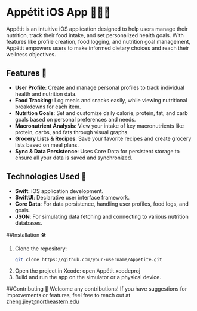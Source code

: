 # Appétit iOS App 🍏🥗🌱

Appétit is an intuitive iOS application designed to help users manage their nutrition, track their food intake, and set personalized health goals. With features like profile creation, food logging, and nutrition goal management, Appétit empowers users to make informed dietary choices and reach their wellness objectives. 

## Features 🌿
- **User Profile**: Create and manage personal profiles to track individual health and nutrition data.
- **Food Tracking**: Log meals and snacks easily, while viewing nutritional breakdowns for each item.
- **Nutrition Goals**: Set and customize daily calorie, protein, fat, and carb goals based on personal preferences and needs.
- **Macronutrient Analysis**: View your intake of key macronutrients like protein, carbs, and fats through visual graphs.
- **Grocery Lists & Recipes**: Save your favorite recipes and create grocery lists based on meal plans.
- **Sync & Data Persistence**: Uses Core Data for persistent storage to ensure all your data is saved and synchronized.

## Technologies Used 🔧
- **Swift**: iOS application development.
- **SwiftUI**: Declarative user interface framework.
- **Core Data**: For data persistence, handling user profiles, food logs, and goals.
- **JSON**: For simulating data fetching and connecting to various nutrition databases.

##Installation 🛠️

1. Clone the repository:
   ```bash
   git clone https://github.com/your-username/Appetite.git
2. Open the project in Xcode:
   open Appétit.xcodeproj
3. Build and run the app on the simulator or a physical device.

##Contributing 🤝
Welcome any contributions! If you have suggestions for improvements or features, feel free to reach out at zheng.jiey@northeastern.edu


